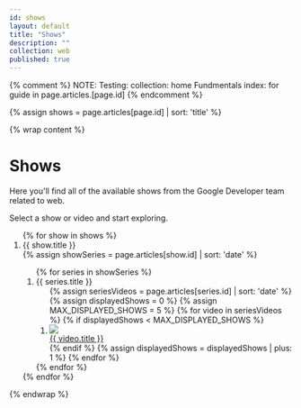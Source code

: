 ```yaml
---
id: shows
layout: default
title: "Shows"
description: ""
collection: web
published: true
---
```

{% comment %}
NOTE: Testing: collection: home
Fundmentals index: for guide in page.articles.[page.id]
{% endcomment %}

{% assign shows = page.articles[page.id] | sort: 'title'  %}

{% wrap content %}

# Shows

Here you'll find all of the available shows from
the Google Developer team related to web.

Select a show or video and start exploring.

<ol class="webshows--videolist">
  {% for show in shows %}
    <li class="webshows--videolistitem">
      <div class="webshows--videoheader webshows--videoheader-{{ show.id }}">
        {{ show.title }}
      </div>
      <div class="webshows--videos webshows--videos-{{ show.id }}">
        {% assign showSeries = page.articles[show.id]  | sort: 'date' %}
        <ol>
        {% for series in showSeries %}
          <li>
            <div class="webshows--videoseriestitle webshows--videoseriestitle-{{ series.id }}">
              {{ series.title }}
            </div>
            <ol>
              {% assign seriesVideos = page.articles[series.id]  | sort: 'date' %}
              {% assign displayedShows = 0 %}
              {% assign MAX_DISPLAYED_SHOWS = 5 %}
              {% for video in seriesVideos %}
                {% if displayedShows < MAX_DISPLAYED_SHOWS %}
                <li>
                  <a href="{{site.baseurl}}{{video.url | canonicalize}}">
                    <div class="lastestEpisode">
                      <div class="lastestEpisode--image">
                        <img src="http://img.youtube.com/vi/{{ video.youtubeVideoID }}/0.jpg" />
                      </div>
                      <div class="lastestEpisode--title">
                        {{ video.title }}
                      </div>
                    </div>
                  </a>
                </li>
                {% endif %}
                {% assign displayedShows = displayedShows | plus: 1 %}
              {% endfor %}
            </ol>
          </li>
        {% endfor %}
        </ol>
      </div>
    </li>
  {% endfor %}
</ol>

{% endwrap %}
